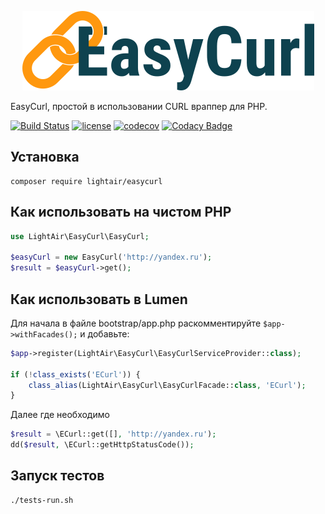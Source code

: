 <p align="center">
    <img src="https://raw.githubusercontent.com/LightAir/EasyCurl/master/art/ec.png" alt="EasyCurl"/>
</p>

EasyCurl, простой в использовании CURL враппер для PHP.

[![Build Status](https://travis-ci.org/LightAir/EasyCurl.svg?branch=master)](https://travis-ci.org/LightAir/EasyCurl)
[![license](https://img.shields.io/github/license/mashape/apistatus.svg)](https://github.com/LightAir/EasyCurl)
[![codecov](https://codecov.io/gh/LightAir/EasyCurl/branch/master/graph/badge.svg)](https://codecov.io/gh/LightAir/EasyCurl)
[![Codacy Badge](https://api.codacy.com/project/badge/Grade/90ca51e4ee4241898d9db1462c8e802c)](https://www.codacy.com/app/the/EasyCurl?utm_source=github.com&amp;utm_medium=referral&amp;utm_content=LightAir/EasyCurl&amp;utm_campaign=Badge_Grade)

## Установка
```shell
composer require lightair/easycurl
```

## Как использовать на чистом PHP
```php
use LightAir\EasyCurl\EasyCurl;

$easyCurl = new EasyCurl('http://yandex.ru');
$result = $easyCurl->get();
```

## Как использовать в Lumen
Для начала в файле bootstrap/app.php раскомментируйте ```$app->withFacades();``` и добавьте:
```php
$app->register(LightAir\EasyCurl\EasyCurlServiceProvider::class);

if (!class_exists('ECurl')) {
    class_alias(LightAir\EasyCurl\EasyCurlFacade::class, 'ECurl');
}
```
Далее где необходимо
```php
$result = \ECurl::get([], 'http://yandex.ru');
dd($result, \ECurl::getHttpStatusCode());
```

## Запуск тестов
```shell
./tests-run.sh
```
